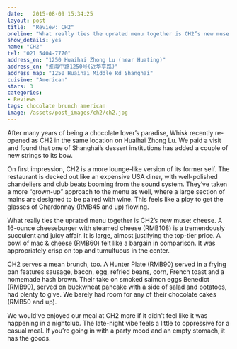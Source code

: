 ```yaml
---
date:   2015-08-09 15:34:25
layout: post
title:  "Review: CH2"
oneline: "What really ties the uprated menu together is CH2’s new muse: cheese"
show_details: yes
name: "CH2"
tel: "021 5404-7770"
address_en: "1250 Huaihai Zhong Lu (near Huating)"
address_cn: "淮海中路1250号(近华亭路)"
address_map: "1250 Huaihai Middle Rd Shanghai"
cuisine: "American"
stars: 3
categories:
- Reviews
tags: chocolate brunch american
image: /assets/post_images/ch2/ch2.jpg
---
```

After many years of being a chocolate lover’s paradise, Whisk recently re-opened as CH2 in the same location on Huaihai Zhong Lu. We paid a visit and found that one of Shanghai’s dessert institutions has added a couple of new strings to its bow.  

On first impression, CH2 is a more lounge-like version of its former self. The restaurant is decked out like an expensive USA diner, with well-polished chandeliers and club beats booming from the sound system. They’ve taken a more “grown-up” approach to the menu as well, where a large section of mains are designed to be paired with wine. This feels like a ploy to get the glasses of Chardonnay (RMB45 and up) flowing.  

What really ties the uprated menu together is CH2’s new muse: cheese. A 16-ounce cheeseburger with steamed cheese (RMB108) is a tremendously succulent and juicy affair. It is large, almost justifying the top-tier price. A bowl of mac & cheese (RMB60) felt like a bargain in comparison. It was appropriately crisp on top and tumultuous in the center.  

CH2 serves a mean brunch, too. A Hunter Plate (RMB90) served in a frying pan features sausage, bacon, egg, refried beans, corn, French toast and a homemade hash brown. Their take on smoked salmon eggs Benedict (RMB90), served on buckwheat pancake with a side of salad and potatoes, had plenty to give. We barely had room for any of their chocolate cakes (RMB50 and up).  

We would’ve enjoyed our meal at CH2 more if it didn’t feel like it was happening in a nightclub. The late-night vibe feels a little to oppressive for a casual meal. If you’re going in with a party mood and an empty stomach, it has the goods.